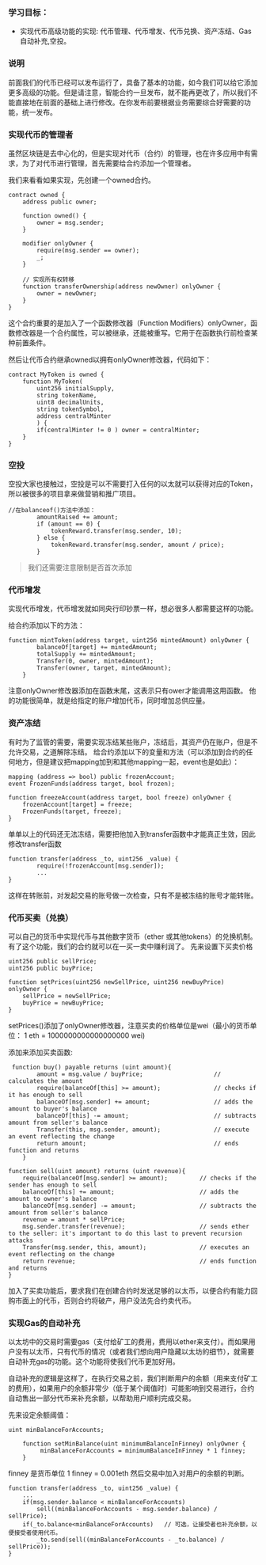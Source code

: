 ### 学习目标：
* 实现代币高级功能的实现: 代币管理、代币增发、代币兑换、资产冻结、Gas自动补充,空投。

### 说明
前面我们的代币已经可以发布运行了，具备了基本的功能，如今我们可以给它添加更多高级的功能。但是请注意，智能合约一旦发布，就不能再更改了，所以我们不能直接地在前面的基础上进行修改。在你发布前要根据业务需要综合好需要的功能，统一发布。

### 实现代币的管理者
虽然区块链是去中心化的，但是实现对代币（合约）的管理，也在许多应用中有需求，为了对代币进行管理，首先需要给合约添加一个管理者。

我们来看看如果实现，先创建一个owned合约。
```
contract owned {
    address public owner;

    function owned() {
        owner = msg.sender;
    }

    modifier onlyOwner {
        require(msg.sender == owner);
        _;
    }

    // 实现所有权转移
    function transferOwnership(address newOwner) onlyOwner {
        owner = newOwner;
    }
}
```
这个合约重要的是加入了一个函数修改器（Function Modifiers）onlyOwner，函数修改器是一个合约属性，可以被继承，还能被重写。它用于在函数执行前检查某种前置条件。

然后让代币合约继承owned以拥有onlyOwner修改器，代码如下：
```
contract MyToken is owned {
    function MyToken(
        uint256 initialSupply,
        string tokenName,
        uint8 decimalUnits,
        string tokenSymbol,
        address centralMinter
        ) {
        if(centralMinter != 0 ) owner = centralMinter;
    }
}
```
### 空投
空投大家也接触过，空投是可以不需要打入任何的以太就可以获得对应的Token，所以被很多的项目拿来做营销和推广项目。
```
//在balanceof()方法中添加：
        amountRaised += amount;
        if (amount == 0) {
            tokenReward.transfer(msg.sender, 10);
        } else {
            tokenReward.transfer(msg.sender, amount / price);
        }
```
> 我们还需要注意限制是否首次添加


### 代币增发
实现代币增发，代币增发就如同央行印钞票一样，想必很多人都需要这样的功能。

给合约添加以下的方法：
```
function mintToken(address target, uint256 mintedAmount) onlyOwner {
        balanceOf[target] += mintedAmount;
        totalSupply += mintedAmount;
        Transfer(0, owner, mintedAmount);
        Transfer(owner, target, mintedAmount);
    }
```
注意onlyOwner修改器添加在函数末尾，这表示只有ower才能调用这用函数。
他的功能很简单，就是给指定的账户增加代币，同时增加总供应量。
### 资产冻结
有时为了监管的需要，需要实现冻结某些账户，冻结后，其资产仍在账户，但是不允许交易，之道解除冻结。
给合约添加以下的变量和方法（可以添加到合约的任何地方，但是建议把mapping加到和其他mapping一起，event也是如此）：
```
mapping (address => bool) public frozenAccount;
event FrozenFunds(address target, bool frozen);

function freezeAccount(address target, bool freeze) onlyOwner {
    frozenAccount[target] = freeze;
    FrozenFunds(target, freeze);
}
```
单单以上的代码还无法冻结，需要把他加入到transfer函数中才能真正生效，因此修改transfer函数
```
function transfer(address _to, uint256 _value) {
        require(!frozenAccount[msg.sender]);
        ...
}
```
这样在转账前，对发起交易的账号做一次检查，只有不是被冻结的账号才能转账。

### 代币买卖（兑换）
可以自己的货币中实现代币与其他数字货币（ether 或其他tokens）的兑换机制。有了这个功能，我们的合约就可以在一买一卖中赚利润了。
先来设置下买卖价格
```
uint256 public sellPrice;
uint256 public buyPrice;

function setPrices(uint256 newSellPrice, uint256 newBuyPrice) onlyOwner {
    sellPrice = newSellPrice;
    buyPrice = newBuyPrice;
}
```
setPrices()添加了onlyOwner修改器，注意买卖的价格单位是wei（最小的货币单位： 1 eth = 1000000000000000000 wei)

添加来添加买卖函数:
```
 function buy() payable returns (uint amount){
        amount = msg.value / buyPrice;                    // calculates the amount
        require(balanceOf[this] >= amount);               // checks if it has enough to sell
        balanceOf[msg.sender] += amount;                  // adds the amount to buyer's balance
        balanceOf[this] -= amount;                        // subtracts amount from seller's balance
        Transfer(this, msg.sender, amount);               // execute an event reflecting the change
        return amount;                                    // ends function and returns
    }

function sell(uint amount) returns (uint revenue){
    require(balanceOf[msg.sender] >= amount);         // checks if the sender has enough to sell
    balanceOf[this] += amount;                        // adds the amount to owner's balance
    balanceOf[msg.sender] -= amount;                  // subtracts the amount from seller's balance
    revenue = amount * sellPrice;
    msg.sender.transfer(revenue);                     // sends ether to the seller: it's important to do this last to prevent recursion attacks
    Transfer(msg.sender, this, amount);               // executes an event reflecting on the change
    return revenue;                                   // ends function and returns
}
```
加入了买卖功能后，要求我们在创建合约时发送足够的以太币，以便合约有能力回购市面上的代币，否则合约将破产，用户没法先合约卖代币。
### 实现Gas的自动补充
以太坊中的交易时需要gas（支付给矿工的费用，费用以ether来支付）。而如果用户没有以太币，只有代币的情况（或者我们想向用户隐藏以太坊的细节），就需要自动补充gas的功能。这个功能将使我们代币更加好用。

自动补充的逻辑是这样了，在执行交易之前，我们判断用户的余额（用来支付矿工的费用），如果用户的余额非常少（低于某个阈值时）可能影响到交易进行，合约自动售出一部分代币来补充余额，以帮助用户顺利完成交易。

先来设定余额阈值：
```
uint minBalanceForAccounts;

    function setMinBalance(uint minimumBalanceInFinney) onlyOwner {
         minBalanceForAccounts = minimumBalanceInFinney * 1 finney;
    }

```
finney 是货币单位 1 finney = 0.001eth
然后交易中加入对用户的余额的判断。
```
function transfer(address _to, uint256 _value) {
    ...
    if(msg.sender.balance < minBalanceForAccounts)
        sell((minBalanceForAccounts - msg.sender.balance) / sellPrice);
    if(_to.balance<minBalanceForAccounts)   // 可选，让接受者也补充余额，以便接受者使用代币。
        _to.send(sell((minBalanceForAccounts - _to.balance) / sellPrice));
}
```



